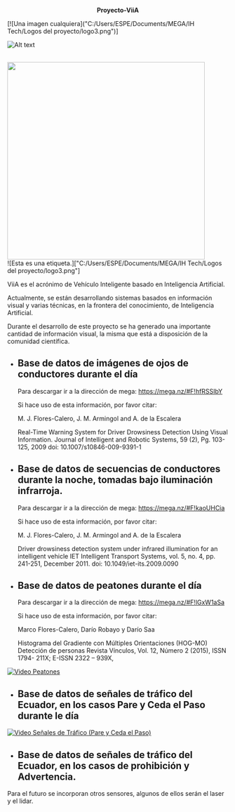 <p align="center">
<b>Proyecto-ViiA</b><br>
</p>
 

[![Una imagen cualquiera]("C:/Users/ESPE/Documents/MEGA/IH Tech/Logos del proyecto/logo3.png")]

![Alt text](https://www.google.com/url?sa=i&rct=j&q=&esrc=s&source=images&cd=&cad=rja&uact=8&ved=0ahUKEwjn-JSy38TYAhUKxCYKHbReBNIQjRwIBw&url=https%3A%2F%2Fwww.payfast.co.za%2Fbitcoin%2F&psig=AOvVaw1juhNR4DdGooX-mR-9T1zo&ust=1515376218512155)


<br>
  <img  width="450" src="C:\\Users\\ESPE\\Documents\\MEGA\\IH/Tech\\Logos/del/proyecto\\logo3.png" />
<br>
![Esta es una etiqueta.]["C:/Users/ESPE/Documents/MEGA/IH Tech/Logos del proyecto/logo3.png"]

ViiA es el acrónimo de Vehículo Inteligente basado en Inteligencia Artificial.

Actualmente, se están desarrollando sistemas basados en información visual y varias técnicas, en la frontera del conocimiento, de Inteligencia Artificial.
 
Durante el desarrollo de este proyecto se ha generado una importante cantidad de información visual, la misma que está a disposición de la comunidad científica. 

* ## Base de datos de imágenes de ojos de conductores durante el día

    Para descargar ir a la dirección de mega:
    https://mega.nz/#F!hfRSSIbY

    Si hace uso de esta información, por favor citar:

    M. J. Flores-Calero, J. M. Armingol and A. de la Escalera
    
    Real-Time Warning System for Driver Drowsiness Detection Using Visual Information. 
    Journal of Intelligent and Robotic Systems, 59 (2), Pg. 103-125, 2009
    doi: 10.1007/s10846-009-9391-1 
 * ## Base de datos de secuencias de conductores durante la noche, tomadas bajo iluminación infrarroja.

    Para descargar ir a la dirección de mega:
    https://mega.nz/#F!kaoUHCia

    Si hace uso de esta información, por favor citar:

    M. J. Flores-Calero, J. M. Armingol and A. de la Escalera
    
    Driver drowsiness detection system under infrared illumination for an intelligent vehicle
    IET Intelligent Transport Systems, vol. 5, no. 4, pp. 241-251, December 2011.
    doi: 10.1049/iet-its.2009.0090
* ## Base de datos de peatones durante el día

    Para descargar ir a la dirección de mega:
    https://mega.nz/#F!lGxW1aSa


    Si hace uso de esta información, por favor citar:

    Marco Flores-Calero, Darío Robayo y Darío Saa
    
    Histograma del Gradiente con Múltiples Orientaciones (HOG-MO) Detección de personas 
    Revista Vínculos, Vol. 12, Número 2 (2015), ISSN 1794- 211X; E-ISSN 2322 – 939X, 
    
 [![Video Peatones](https://img.youtube.com/vi/YOUTUBE_VIDEO_ID_HERE/0.jpg)](https://www.youtube.com/watch?v=7fc5hH-lrGA) 


* ## Base de datos de señales de tráfico del Ecuador, en los casos Pare y Ceda el Paso durante le día


 [![Video Señales de Tráfico (Pare y Ceda el Paso)](https://img.youtube.com/vi/YOUTUBE_VIDEO_ID_HERE/0.jpg)](https://www.youtube.com/watch?v=3XNiLd3Ye4M) 
 
* ## Base de datos de señales de tráfico del Ecuador, en los casos de prohibición y Advertencia.


Para el futuro se incorporan otros sensores, algunos de ellos serán el laser y el lidar.
